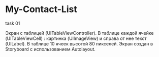 # My-Contact-List

task 01

Экран с таблицей (UITableViewController).
В таблице каждой ячейке (UITableViewCell) : картинка (UIImageView) и справа от нее текст (UILabel).
В таблице 10 ячеек высотой 80 пикселей.
Экран создан в Storyboard с использованием Autolayout.
